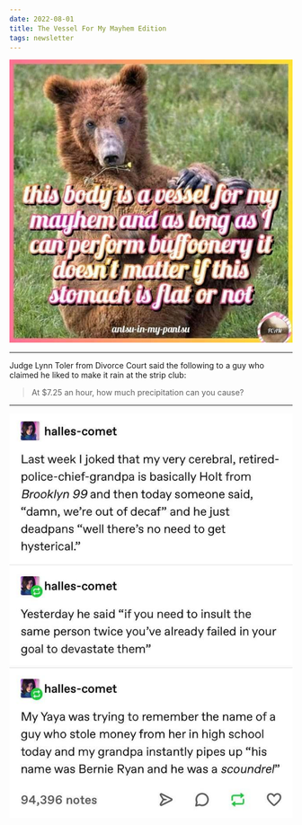 ```yaml
---
date: 2022-08-01
title: The Vessel For My Mayhem Edition
tags: newsletter
---
```


![bodyvessel](https://raw.githubusercontent.com/muneer78/muneer78.github.io/master/images/bodyvessel.jpg)

---

Judge Lynn Toler from Divorce Court said the following to a guy who claimed he liked to make it rain at the strip club:

> At $7.25 an hour, how much precipitation can you cause?

---

![grandpa](https://raw.githubusercontent.com/muneer78/muneer78.github.io/master/images/grandpa.jpg)
